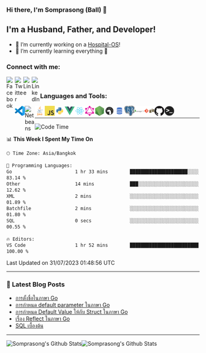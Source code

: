 ### Hi there, I'm Somprasong (Ball) 👋

## I'm a Husband, Father, and Developer!

- 🔭 I’m currently working on a [Hospital-OS][hospitalos]!
- 🌱 I’m currently learning everything 🤣

### Connect with me:

[<img align="left" alt="Facebook" width="22px" src="https://cdn.jsdelivr.net/npm/simple-icons@v3/icons/facebook.svg" />][facebook]
[<img align="left" alt="Twitter" width="22px" src="https://cdn.jsdelivr.net/npm/simple-icons@v3/icons/twitter.svg" />][twitter]
[<img align="left" alt="Line" width="22px" src="https://cdn.jsdelivr.net/npm/simple-icons@v3/icons/line.svg" />][line]
[<img align="left" alt="LinkedIn" width="22px" src="https://cdn.jsdelivr.net/npm/simple-icons@v3/icons/linkedin.svg" />][linkedin]

<br>

### Languages and Tools:

<img align="left" alt="Visual Studio Code" width="26px" src="https://raw.githubusercontent.com/github/explore/80688e429a7d4ef2fca1e82350fe8e3517d3494d/topics/visual-studio-code/visual-studio-code.png" />
<img align="left" alt="Netbeans" width="26px" src="https://user-images.githubusercontent.com/13342959/89266025-964bab00-d65f-11ea-8fd8-ebe73bd6ed02.png" />
<img align="left" alt="Java" width="26px" src="https://raw.githubusercontent.com/github/explore/80688e429a7d4ef2fca1e82350fe8e3517d3494d/topics/java/java.png" />
<img align="left" alt="JavaScript" width="26px" src="https://raw.githubusercontent.com/github/explore/80688e429a7d4ef2fca1e82350fe8e3517d3494d/topics/javascript/javascript.png" />
<img align="left" alt="Python" width="26px" src="https://raw.githubusercontent.com/github/explore/80688e429a7d4ef2fca1e82350fe8e3517d3494d/topics/python/python.png" />
<img align="left" alt="Vue" width="26px" src="https://raw.githubusercontent.com/github/explore/80688e429a7d4ef2fca1e82350fe8e3517d3494d/topics/vue/vue.png" />
<img align="left" alt="React" width="26px" src="https://raw.githubusercontent.com/github/explore/80688e429a7d4ef2fca1e82350fe8e3517d3494d/topics/react/react.png" />
<img align="left" alt="GraphQL" width="26px" src="https://raw.githubusercontent.com/github/explore/80688e429a7d4ef2fca1e82350fe8e3517d3494d/topics/graphql/graphql.png" />
<img align="left" alt="Node.js" width="26px" src="https://raw.githubusercontent.com/github/explore/80688e429a7d4ef2fca1e82350fe8e3517d3494d/topics/nodejs/nodejs.png" />
<img align="left" alt="Deno" width="26px" src="https://raw.githubusercontent.com/github/explore/361e2821e2dea67711cde99c9c40ed357061cf27/topics/deno/deno.png" />
<img align="left" alt="SQL" width="26px" src="https://raw.githubusercontent.com/github/explore/80688e429a7d4ef2fca1e82350fe8e3517d3494d/topics/sql/sql.png" />
<img align="left" alt="MySQL" width="26px" src="https://raw.githubusercontent.com/github/explore/80688e429a7d4ef2fca1e82350fe8e3517d3494d/topics/postgresql/postgresql.png" />
<img align="left" alt="MongoDB" width="26px" src="https://raw.githubusercontent.com/github/explore/80688e429a7d4ef2fca1e82350fe8e3517d3494d/topics/mongodb/mongodb.png" />
<img align="left" alt="Git" width="26px" src="https://raw.githubusercontent.com/github/explore/80688e429a7d4ef2fca1e82350fe8e3517d3494d/topics/git/git.png" />
<img align="left" alt="GitHub" width="26px" src="https://raw.githubusercontent.com/github/explore/78df643247d429f6cc873026c0622819ad797942/topics/github/github.png" />
<img align="left" alt="HTML5" width="26px" src="https://raw.githubusercontent.com/github/explore/80688e429a7d4ef2fca1e82350fe8e3517d3494d/topics/terminal/terminal.png" />

<br>

---

<!--START_SECTION:waka-->
![Code Time](http://img.shields.io/badge/Code%20Time-1%2C310%20hrs%2055%20mins-blue)

📊 **This Week I Spent My Time On** 

```text
🕑︎ Time Zone: Asia/Bangkok

💬 Programming Languages: 
Go                       1 hr 33 mins        █████████████████████░░░░   83.14 % 
Other                    14 mins             ███░░░░░░░░░░░░░░░░░░░░░░   12.62 % 
XML                      2 mins              ░░░░░░░░░░░░░░░░░░░░░░░░░   01.89 % 
Batchfile                2 mins              ░░░░░░░░░░░░░░░░░░░░░░░░░   01.80 % 
SQL                      0 secs              ░░░░░░░░░░░░░░░░░░░░░░░░░   00.55 % 

🔥 Editors: 
VS Code                  1 hr 52 mins        █████████████████████████   100.00 % 
```


 Last Updated on 31/07/2023 01:48:56 UTC
<!--END_SECTION:waka-->

---

### 📕 Latest Blog Posts

<!-- BLOG-POST-LIST:START -->
- [การตั้งชื่อในภาษา Go](https://somprasongd.work/blog/go/golang-naming-conventions)
- [การกำหนด default parameter ในภาษา Go](https://somprasongd.work/blog/go/golang-functional-options)
- [การกำหนด Default Value ให้กับ Struct ในภาษา Go](https://somprasongd.work/blog/go/golang-default-struct-value)
- [เรื่อง Reflect ในภาษา Go](https://somprasongd.work/blog/go/golang-reflect)
- [SQL เบื้องต้น](https://somprasongd.work/blog/db/sql/sql-basic)
<!-- BLOG-POST-LIST:END -->

---

<!-- ### 📺 Latest YouTube Videos -->
<!-- YOUTUBE:START -->
<!-- YOUTUBE:END -->
<!-- --- -->

<img align="left" alt="Somprasong's Github Stats" src="https://github-readme-stats.vercel.app/api?username=somprasongd&show_icons=true&hide_border=false" />
<img align="left" alt="Somprasong's Github Stats" src="https://github-readme-stats.vercel.app/api/top-langs/?username=somprasongd" />
<!--<img align="left" alt="Somprasong's Wakatime Stats" src="https://github-readme-stats.vercel.app/api/wakatime?username=somprasongd" />-->


[hospitalos]: http://www.hospital-os.com/
[facebook]: https://www.facebook.com/somprasongds
[twitter]: https://twitter.com/somprasongd
[line]: https://line.me/ti/p/fbnct66qvo
[linkedin]: www.linkedin.com/in/somprasongd

[github-readme-stats]: https://github.com/anuraghazra/github-readme-stats
[blog-post-workflow]: https://github.com/gautamkrishnar/blog-post-workflow




